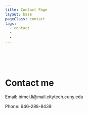 ```yaml
---
title: Contact Page
layout: base
pageClass: contact
tags:
  - contact
  - 
  - 
---
```

 <div class="about">
    <h1><br></br>Contact me</h1>    
      <p>Email: bimei.li@mail.citytech.cuny.edu</p>
      <p>Phone: 646-288-8439</p>
</div>
